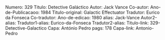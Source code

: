 Numero: 329
Titulo: Detective Galáctico
Autor: Jack Vance
Co-autor: 
Ano-de-Publicacaoo: 1984
Titulo-original: Galactic Effectuator
Tradutor: Eurico da Fonseca
Co-tradutor: 
Ano-de-edicao: 1980
alias: Jack-Vance
Autor2-alias: 
Tradutor1-alias: Eurico-da-Fonseca
Tradutor2-alias: 
Titulo-link: 329-Detective-Galactico
Capa: António Pedro
pags: 178
Capa-link: Antonio-Pedro